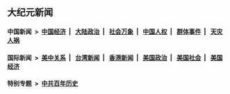 ## 大纪元新闻

#### 中国新闻 &nbsp;>&nbsp; [中国经济](indexes/ncid283/README.md?09290845) &nbsp;| &nbsp; [大陆政治](indexes/ncid277/README.md?09290845) &nbsp;| &nbsp; [社会万象](indexes/ncid282/README.md?09290845) &nbsp;| &nbsp; [中国人权](indexes/ncid278/README.md?09290845) &nbsp;| &nbsp; [群体事件](indexes/ncid279/README.md?09290845) &nbsp;| &nbsp; [天灾人祸](indexes/ncid280/README.md?09290845)

#### 国际新闻 &nbsp;>&nbsp; [美中关系](indexes/nf1412576/README.md?09290845) &nbsp;| &nbsp; [台湾新闻](indexes/ncid1349361/README.md?09290845) &nbsp;| &nbsp; [香港新闻](indexes/ncid1349362/README.md?09290845) &nbsp;| &nbsp; [美国政治](indexes/ncid1078159/README.md?09290845) &nbsp;| &nbsp; [美国社会](indexes/ncid1078160/README.md?09290845) &nbsp;| &nbsp; [美国经济](indexes/ncid1078158/README.md?09290845)

#### 特别专题 &nbsp;>&nbsp; [中共百年历史](https://github.com/epoch-news/epoch-special/blob/master/README.md?09290845)  
